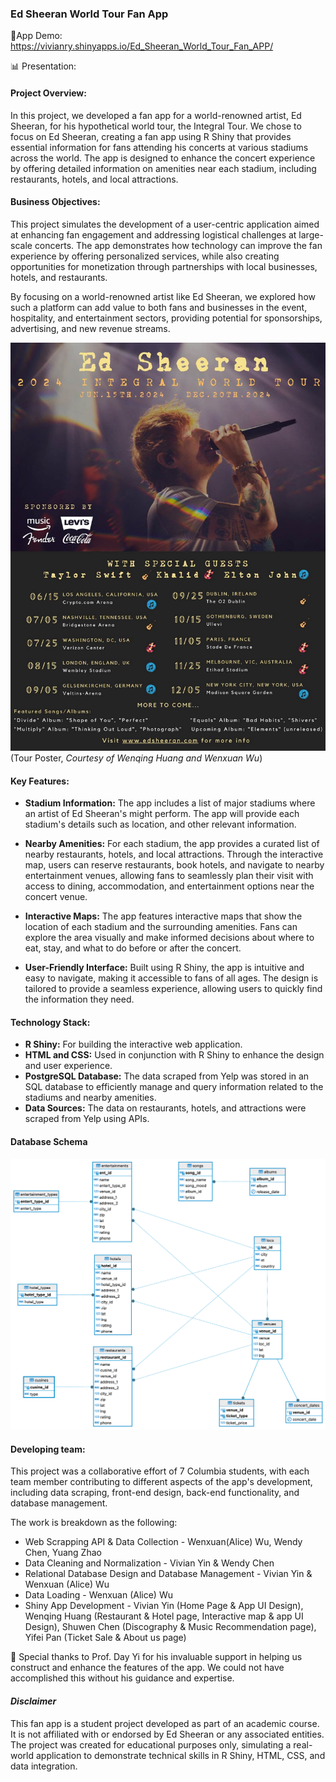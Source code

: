 ### Ed Sheeran World Tour Fan App 

🔗App Demo: https://vivianry.shinyapps.io/Ed_Sheeran_World_Tour_Fan_APP/

📊 Presentation: 

#### Project Overview:
In this project, we developed a fan app for a world-renowned artist, Ed Sheeran, for his hypothetical world tour, the Integral Tour. We chose to focus on Ed Sheeran, creating a fan app using R Shiny that provides essential information for fans attending his concerts at various stadiums across the world. The app is designed to enhance the concert experience by offering detailed information on amenities near each stadium, including restaurants, hotels, and local attractions.

#### Business Objectives:
This project simulates the development of a user-centric application aimed at enhancing fan engagement and addressing logistical challenges at large-scale concerts. The app demonstrates how technology can improve the fan experience by offering personalized services, while also creating opportunities for monetization through partnerships with local businesses, hotels, and restaurants.

By focusing on a world-renowned artist like Ed Sheeran, we explored how such a platform can add value to both fans and businesses in the event, hospitality, and entertainment sectors, providing potential for sponsorships, advertising, and new revenue streams.

![alt text](https://github.com/0vv0xtt/Ed_Sheeran_Tour_Fan_App/blob/79cf008cf37c8f42a6081b31d921315333147d3b/Ed%20Sheeran%20Tour%20Poster.jpg)
(Tour Poster, *Courtesy of Wenqing Huang and Wenxuan Wu*)

#### Key Features:
- **Stadium Information:** The app includes a list of major stadiums where an artist of Ed Sheeran's might perform. The app will provide each stadium's details such as location, and other relevant information.
  
- **Nearby Amenities:** For each stadium, the app provides a curated list of nearby restaurants, hotels, and local attractions. Through the interactive map, users can reserve restaurants, book hotels, and navigate to nearby entertainment venues, allowing fans to seamlessly plan their visit with access to dining, accommodation, and entertainment options near the concert venue.
  
- **Interactive Maps:** The app features interactive maps that show the location of each stadium and the surrounding amenities. Fans can explore the area visually and make informed decisions about where to eat, stay, and what to do before or after the concert.

- **User-Friendly Interface:** Built using R Shiny, the app is intuitive and easy to navigate, making it accessible to fans of all ages. The design is tailored to provide a seamless experience, allowing users to quickly find the information they need.

#### Technology Stack:
- **R Shiny:** For building the interactive web application.
- **HTML and CSS:** Used in conjunction with R Shiny to enhance the design and user experience.
- **PostgreSQL Database:** The data scraped from Yelp was stored in an SQL database to efficiently manage and query information related to the stadiums and nearby amenities.
- **Data Sources:** The data on restaurants, hotels, and attractions were scraped from Yelp using APIs.

#### Database Schema
![alt text](https://github.com/0vv0xtt/Ed_Sheeran_Tour_Fan_App/blob/15bd46b5a0ea6e4565afab8e73fff0d15cec3859/Fan%20app%20database%20schema.png)

#### Developing team:
This project was a collaborative effort of 7 Columbia students, with each team member contributing to different aspects of the app's development, including data scraping, front-end design, back-end functionality, and database management.

The work is breakdown as the following:
- Web Scrapping API & Data Collection - Wenxuan(Alice) Wu, Wendy Chen, Yuang Zhao
- Data Cleaning and Normalization - Vivian Yin & Wendy Chen
- Relational Database Design and Database Management - Vivian Yin & Wenxuan (Alice) Wu
- Data Loading - Wenxuan (Alice) Wu
- Shiny App Development - Vivian Yin (Home Page & App UI Design), Wenqing Huang (Restaurant & Hotel page, Interactive map & app UI Design), Shuwen Chen (Discography & Music Recommendation page), Yifei Pan (Ticket Sale & About us page)

 🎉 Special thanks to Prof. Day Yi for his invaluable support in helping us construct and enhance the features of the app. We could not have accomplished this without his guidance and expertise.

#### *Disclaimer*
This fan app is a student project developed as part of an academic course. It is not affiliated with or endorsed by Ed Sheeran or any associated entities. The project was created for educational purposes only, simulating a real-world application to demonstrate technical skills in R Shiny, HTML, CSS, and data integration.
